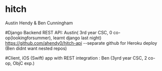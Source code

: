 # hitch
Austin Hendy & Ben Cunningham

#Django Backend REST API: 
Austin( 3rd year CSC, 0 co-op(lookingforsummer), learnt django last night)
https://github.com/ahendy0/hitch-api
--separate github for Heroku deploy (Ben didnt want nested repos)

#Client, iOS (Swift) app with REST integration : 
Ben (3yrd year CSC, 2 co-op, ObjC exp.)


